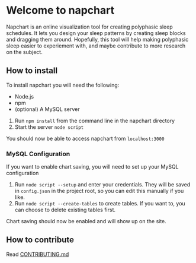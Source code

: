 # Welcome to napchart

Napchart is an online visualization tool for creating polyphasic sleep schedules. It lets you design your sleep patterns by creating sleep blocks and dragging them around. Hopefully, this tool will help making polyphasic sleep easier to experiement with, and maybe contribute to more research on the subject.

## How to install

To install napchart you will need the following:

* Node.js
* npm
* (optional) A MySQL server

1. Run `npm install` from the command line in the napchart directory
2. Start the server `node script`

You should now be able to access napchart from `localhost:3000`

### MySQL Configuration

If you want to enable chart saving, you will need to set up your MySQL configuration

1. Run `node script --setup` and enter your credentials. They will be saved in `config.json` in the project root, so you can edit this manually if you like.
2. Run `node script --create-tables` to create tables. If you want to, you can choose to delete existing tables first.

Chart saving should now be enabled and will show up on the site.

## How to contribute

Read [CONTRIBUTING.md](CONTRIBUTING.md)
